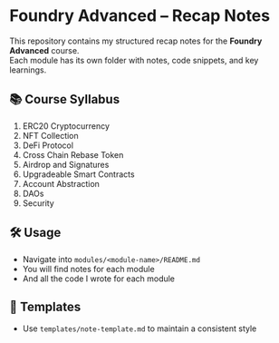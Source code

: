 # Foundry Advanced – Recap Notes

This repository contains my structured recap notes for the **Foundry Advanced** course.  
Each module has its own folder with notes, code snippets, and key learnings.

## 📚 Course Syllabus
1. ERC20 Cryptocurrency  
2. NFT Collection  
3. DeFi Protocol  
4. Cross Chain Rebase Token  
5. Airdrop and Signatures  
6. Upgradeable Smart Contracts  
7. Account Abstraction  
8. DAOs  
9. Security  

## 🛠️ Usage
- Navigate into `modules/<module-name>/README.md`
- You will find notes for each module
- And all the code I wrote for each module

## 📂 Templates
- Use `templates/note-template.md` to maintain a consistent style
